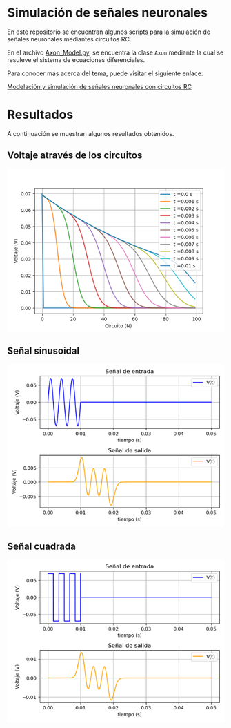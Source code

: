 # Simulación de señales neuronales

En este repositorio se encuentran algunos scripts para la simulación de señales neuronales mediantes circuitos RC.

En el archivo [Axon_Model.py](https://github.com/Luis2501/Neural-signal-simulation/blob/main/Axon_Model.py), se encuentra la clase `Axon` mediante la cual se resuleve el sistema de ecuaciones diferenciales. 

Para conocer más acerca del tema, puede visitar el siguiente enlace:

[Modelación y simulación de señales neuronales con circuitos RC](https://luis2501.github.io/Simulating-Signal-Neural.html)

# Resultados

A continuación se muestran algunos resultados obtenidos.

## Voltaje através de los circuitos

![alt text](Imagenes/Grafica.png)

## Señal sinusoidal

![alt text](Imagenes/Figure_1.png)

## Señal cuadrada

![alt text](Imagenes/Figure_2.png)
